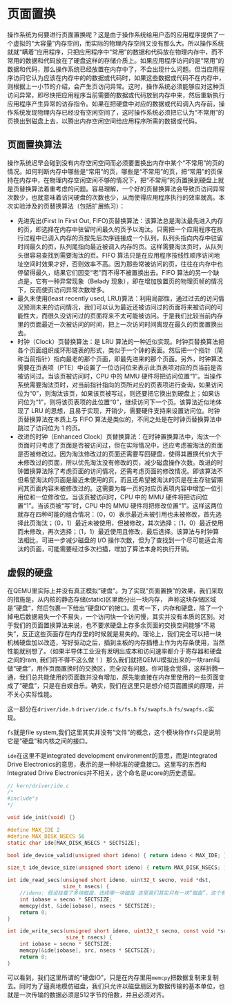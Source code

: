 # 页面置换

操作系统为何要进行页面置换呢？这是由于操作系统给用户态的应用程序提供了一个虚拟的“大容量”内存空间，而实际的物理内存空间又没有那么大。所以操作系统就就“瞒着”应用程序，只把应用程序中“常用”的数据和代码放在物理内存中，而不常用的数据和代码放在了硬盘这样的存储介质上。如果应用程序访问的是“常用”的数据和代码，那么操作系统已经放置在内存中了，不会出现什么问题。但当应用程序访问它认为应该在内存中的的数据或代码时，如果这些数据或代码不在内存中，则根据上一小节的介绍，会产生页访问异常。这时，操作系统必须能够应对这种页访问异常，即尽快把应用程序当前需要的数据或代码放到内存中来，然后重新执行应用程序产生异常的访存指令。如果在把硬盘中对应的数据或代码调入内存前，操作系统发现物理内存已经没有空闲空间了，这时操作系统必须把它认为“不常用”的页换出到磁盘上去，以腾出内存空闲空间给应用程序所需的数据或代码。

## 页面置换算法

操作系统迟早会碰到没有内存空闲空间而必须要置换出内存中某个“不常用”的页的情况。如何判断内存中哪些是“常用”的页，哪些是“不常用”的页，把“常用”的页保持在内存中，在物理内存空闲空间不够的情况下，把“不常用”的页置换到硬盘上就是页替换算法着重考虑的问题。容易理解，一个好的页替换算法会导致页访问异常次数少，也就意味着访问硬盘的次数也少，从而使得应用程序执行的效率就高。本次实验涉及的页替换算法（包括扩展练习）：

- 先进先出(First In First Out, FIFO)页替换算法：该算法总是淘汰最先进入内存的页，即选择在内存中驻留时间最久的页予以淘汰。只需把一个应用程序在执行过程中已调入内存的页按先后次序链接成一个队列，队列头指向内存中驻留时间最久的页，队列尾指向最近被调入内存的页。这样需要淘汰页时，从队列头很容易查找到需要淘汰的页。FIFO 算法只是在应用程序按线性顺序访问地址空间时效果才好，否则效率不高。因为那些常被访问的页，往往在内存中也停留得最久，结果它们因变“老”而不得不被置换出去。FIFO 算法的另一个缺点是，它有一种异常现象（Belady 现象），即在增加放置页的物理页帧的情况下，反而使页访问异常次数增多。
- 最久未使用(least recently used, LRU)算法：利用局部性，通过过去的访问情况预测未来的访问情况，我们可以认为最近还被访问过的页面将来被访问的可能性大，而很久没访问过的页面将来不太可能被访问。于是我们比较当前内存里的页面最近一次被访问的时间，把上一次访问时间离现在最久的页面置换出去。
- 时钟（Clock）页替换算法：是 LRU 算法的一种近似实现。时钟页替换算法把各个页面组织成环形链表的形式，类似于一个钟的表面。然后把一个指针（简称当前指针）指向最老的那个页面，即最先进来的那个页面。另外，时钟算法需要在页表项（PTE）中设置了一位访问位来表示此页表项对应的页当前是否被访问过。当该页被访问时，CPU 中的 MMU 硬件将把访问位置“1”。当操作系统需要淘汰页时，对当前指针指向的页所对应的页表项进行查询，如果访问位为“0”，则淘汰该页，如果该页被写过，则还要把它换出到硬盘上；如果访问位为“1”，则将该页表项的此位置“0”，继续访问下一个页。该算法近似地体现了 LRU 的思想，且易于实现，开销少，需要硬件支持来设置访问位。时钟页替换算法在本质上与 FIFO 算法是类似的，不同之处是在时钟页替换算法中跳过了访问位为 1 的页。
- 改进的时钟（Enhanced Clock）页替换算法：在时钟置换算法中，淘汰一个页面时只考虑了页面是否被访问过，但在实际情况中，还应考虑被淘汰的页面是否被修改过。因为淘汰修改过的页面还需要写回硬盘，使得其置换代价大于未修改过的页面，所以优先淘汰没有修改的页，减少磁盘操作次数。改进的时钟置换算法除了考虑页面的访问情况，还需考虑页面的修改情况。即该算法不但希望淘汰的页面是最近未使用的页，而且还希望被淘汰的页是在主存驻留期间其页面内容未被修改过的。这需要为每一页的对应页表项内容中增加一位引用位和一位修改位。当该页被访问时，CPU 中的 MMU 硬件将把访问位置“1”。当该页被“写”时，CPU 中的 MMU 硬件将把修改位置“1”。这样这两位就存在四种可能的组合情况：（0，0）表示最近未被引用也未被修改，首先选择此页淘汰；（0，1）最近未被使用，但被修改，其次选择；（1，0）最近使用而未修改，再次选择；（1，1）最近使用且修改，最后选择。该算法与时钟算法相比，可进一步减少磁盘的 I/O 操作次数，但为了查找到一个尽可能适合淘汰的页面，可能需要经过多次扫描，增加了算法本身的执行开销。

## 虚假的硬盘

在QEMU里实际上并没有真正模拟“硬盘”。为了实现“页面置换”的效果，我们采取的措施是，从内核的静态存储(static)区里面分出一块内存， 声称这块存储区域是”硬盘“，然后包裹一下给出”硬盘IO“的接口。思考一下，内存和硬盘，除了一个掉电后数据易失一个不易失，一个访问快一个访问慢，其实并没有本质的区别。对于我们的页面置换算法来说，也不要求硬盘上存多余页面的交换空间能够“不易失”，反正这些页面存在内存里的时候就是易失的。理论上，我们完全可以把一块机械硬盘加以改造，写好驱动之后，插到主板的内存插槽上作为内存条使用，当然性能就别想了。（如果半导体工业没有发明出成本和访问速率都介于寄存器和硬盘之间的ram, 我们将不得不这么做！）那么我们就把QEMU模拟出来的一块ram叫做“硬盘”，用作页面置换时的交换区，完全没有问题。你可能会觉得，这样折腾一通，我们总共能使用的页面数并没有增加，原先能直接在内存里使用的一些页面变成了“硬盘”，只是在自娱自乐。确实，我们在这里只是想介绍页面置换的原理，并不关心实际性能。

这一部分在`driver/ide.h` `driver/ide.c` `fs/fs.h` `fs/swapfs.h` `fs/swapfs.c`实现。

`fs`就是file system,我们这里其实并没有“文件”的概念，这个模块称作`fs`只是说明它是“硬盘”和内核之间的接口。

`ide`在这里不是integrated development environment的意思，而是Integrated Drive Electronics的意思，表示的是一种标准的硬盘接口。这里写的东西和Integrated Drive Electronics并不相关，这个命名是ucore的历史遗留。

```c
// kern/driver/ide.c
/*
#include"s
*/

void ide_init(void) {}

#define MAX_IDE 2
#define MAX_DISK_NSECS 56
static char ide[MAX_DISK_NSECS * SECTSIZE];

bool ide_device_valid(unsigned short ideno) { return ideno < MAX_IDE; }

size_t ide_device_size(unsigned short ideno) { return MAX_DISK_NSECS; }

int ide_read_secs(unsigned short ideno, uint32_t secno, void *dst,
                  size_t nsecs) {
    //ideno: 假设挂载了多块磁盘，选择哪一块磁盘 这里我们其实只有一块“磁盘”，这个参数就没用到
    int iobase = secno * SECTSIZE;
    memcpy(dst, &ide[iobase], nsecs * SECTSIZE);
    return 0;
}

int ide_write_secs(unsigned short ideno, uint32_t secno, const void *src,
                   size_t nsecs) { 
    int iobase = secno * SECTSIZE;
    memcpy(&ide[iobase], src, nsecs * SECTSIZE);
    return 0;
}
```

可以看到，我们这里所谓的“硬盘IO”，只是在内存里用`memcpy`把数据复制来复制去。同时为了逼真地模仿磁盘，我们只允许以磁盘扇区为数据传输的基本单位，也就是一次传输的数据必须是512字节的倍数，并且必须对齐。

